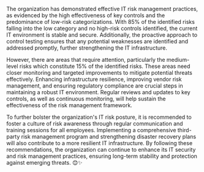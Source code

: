 The organization has demonstrated effective IT risk management practices, as evidenced by the high effectiveness of key controls and the predominance of low-risk categorizations. With 85% of the identified risks falling into the low category and no high-risk controls identified, the current IT environment is stable and secure. Additionally, the proactive approach to control testing ensures that any potential weaknesses are identified and addressed promptly, further strengthening the IT infrastructure.

However, there are areas that require attention, particularly the medium-level risks which constitute 15% of the identified risks. These areas need closer monitoring and targeted improvements to mitigate potential threats effectively. Enhancing infrastructure resilience, improving vendor risk management, and ensuring regulatory compliance are crucial steps in maintaining a robust IT environment. Regular reviews and updates to key controls, as well as continuous monitoring, will help sustain the effectiveness of the risk management framework.

To further bolster the organization's IT risk posture, it is recommended to foster a culture of risk awareness through regular communication and training sessions for all employees. Implementing a comprehensive third-party risk management program and strengthening disaster recovery plans will also contribute to a more resilient IT infrastructure. By following these recommendations, the organization can continue to enhance its IT security and risk management practices, ensuring long-term stability and protection against emerging threats. 😊✨
